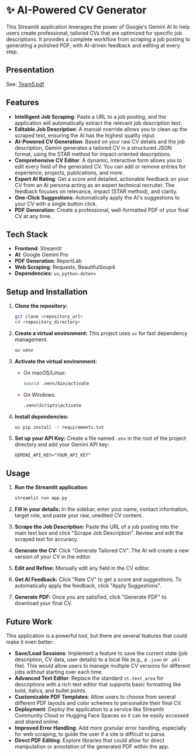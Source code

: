 # ✨ AI-Powered CV Generator

This Streamlit application leverages the power of Google's Gemini AI to help users create professional, tailored CVs that are optimized for specific job descriptions. It provides a complete workflow from scraping a job posting to generating a polished PDF, with AI-driven feedback and editing at every step.

## Presentation

See: [Team5.pdf](https://github.com/user-attachments/files/20961651/Team5.pdf)


## Features

*   **Intelligent Job Scraping**: Paste a URL to a job posting, and the application will automatically extract the relevant job description text.
*   **Editable Job Description**: A manual override allows you to clean up the scraped text, ensuring the AI has the highest quality input.
*   **AI-Powered CV Generation**: Based on your raw CV details and the job description, Gemini generates a tailored CV in a structured JSON format, using the STAR method for impact-oriented descriptions.
*   **Comprehensive CV Editor**: A dynamic, interactive form allows you to edit every field of the generated CV. You can add or remove entries for experience, projects, publications, and more.
*   **Expert AI Rating**: Get a score and detailed, actionable feedback on your CV from an AI persona acting as an expert technical recruiter. The feedback focuses on relevance, impact (STAR method), and clarity.
*   **One-Click Suggestions**: Automatically apply the AI's suggestions to your CV with a single button click.
*   **PDF Generation**: Create a professional, well-formatted PDF of your final CV at any time.

## Tech Stack

*   **Frontend**: Streamlit
*   **AI**: Google Gemini Pro
*   **PDF Generation**: ReportLab
*   **Web Scraping**: Requests, BeautifulSoup4
*   **Dependencies**: `uv`, `python-dotenv`

## Setup and Installation

1.  **Clone the repository:**
    ```bash
    git clone <repository_url>
    cd <repository_directory>
    ```

2.  **Create a virtual environment:**
    This project uses `uv` for fast dependency management.
    ```bash
    uv venv
    ```

3.  **Activate the virtual environment:**
    *   On macOS/Linux:
        ```bash
        source .venv/bin/activate
        ```
    *   On Windows:
        ```bash
        .venv\Scripts\activate
        ```

4.  **Install dependencies:**
    ```bash
    uv pip install -r requirements.txt
    ```

5.  **Set up your API Key:**
    Create a file named `.env` in the root of the project directory and add your Gemini API key:
    ```
    GEMINI_API_KEY="YOUR_API_KEY"
    ```

## Usage

1.  **Run the Streamlit application:**
    ```bash
    streamlit run app.py
    ```

2.  **Fill in your details:**
    In the sidebar, enter your name, contact information, target role, and paste your raw, unedited CV content.

3.  **Scrape the Job Description:**
    Paste the URL of a job posting into the main text box and click "Scrape Job Description". Review and edit the scraped text for accuracy.

4.  **Generate the CV:**
    Click "Generate Tailored CV". The AI will create a new version of your CV in the editor.

5.  **Edit and Refine:**
    Manually edit any field in the CV editor.

6.  **Get AI Feedback:**
    Click "Rate CV" to get a score and suggestions. To automatically apply the feedback, click "Apply Suggestions".

7.  **Generate PDF:**
    Once you are satisfied, click "Generate PDF" to download your final CV.

## Future Work

This application is a powerful tool, but there are several features that could make it even better:

*   **Save/Load Sessions**: Implement a feature to save the current state (job description, CV data, user details) to a local file (e.g., a `.json` or `.pkl` file). This would allow users to manage multiple CV versions for different jobs without starting over each time.
*   **Advanced Text Editor**: Replace the standard `st.text_area` for descriptions with a rich text editor that supports basic formatting like bold, italics, and bullet points.
*   **Customizable PDF Templates**: Allow users to choose from several different PDF layouts and color schemes to personalize their final CV.
*   **Deployment**: Deploy the application to a service like Streamlit Community Cloud or Hugging Face Spaces so it can be easily accessed and shared online.
*   **Improved Error Handling**: Add more granular error handling, especially for web scraping, to guide the user if a site is difficult to parse.
*   **Direct PDF Editing**: Explore libraries that could allow for direct manipulation or annotation of the generated PDF within the app.
